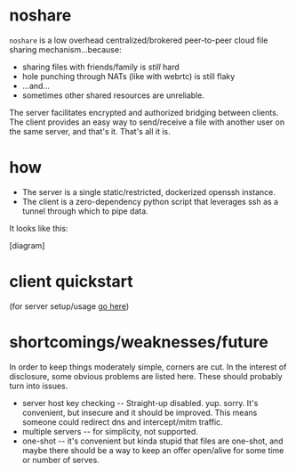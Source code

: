# noshare

`noshare` is a low overhead centralized/brokered peer-to-peer cloud file sharing
mechanism...because:

* sharing files with friends/family is _still_ hard
* hole punching through NATs (like with webrtc) is still flaky
* ...and...
* sometimes other shared resources are unreliable.

The server facilitates encrypted and authorized bridging between clients.
The client provides an easy way to send/receive a file with another
user on the same server, and that's it. That's all it is.

# how

* The server is a single static/restricted, dockerized openssh instance.
* The client is a zero-dependency python script that leverages ssh as a tunnel
  through which to pipe data.

It looks like this:

[diagram]

# client quickstart

(for server setup/usage [go here](README-server.md))


# shortcomings/weaknesses/future

In order to keep things moderately simple, corners are cut. In the interest
of disclosure, some obvious problems are listed here. These should probably
turn into issues.

* server host key checking -- Straight-up disabled. yup. sorry. It's convenient,
  but insecure and it should be improved. This means someone could redirect dns
  and intercept/mitm traffic.
* multiple servers -- for simplicity, not supported.
* one-shot -- it's convenient but kinda stupid that files are one-shot, and
  maybe there should be a way to keep an offer open/alive for some time or number
  of serves.
